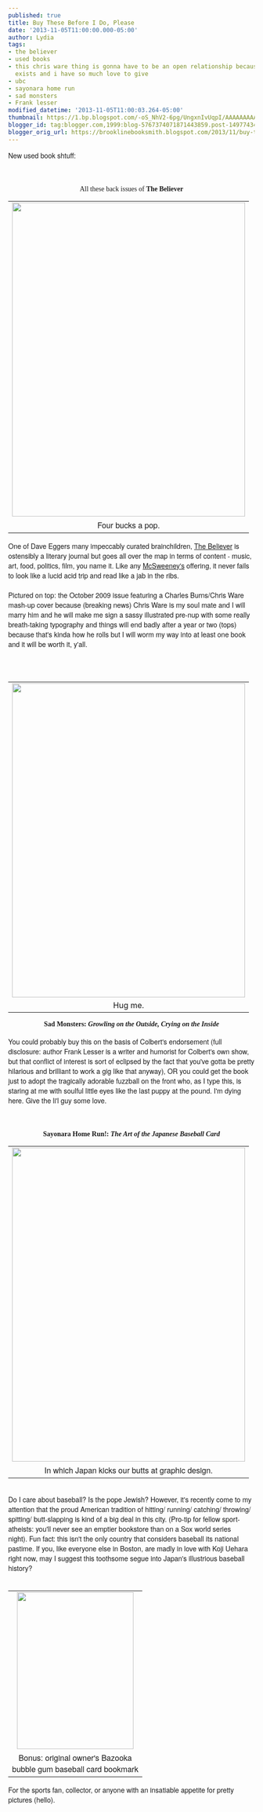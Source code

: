 ```yaml
---
published: true
title: Buy These Before I Do, Please
date: '2013-11-05T11:00:00.000-05:00'
author: Lydia
tags:
- the believer
- used books
- this chris ware thing is gonna have to be an open relationship because alison bechdel
  exists and i have so much love to give
- ubc
- sayonara home run
- sad monsters
- Frank lesser
modified_datetime: '2013-11-05T11:00:03.264-05:00'
thumbnail: https://1.bp.blogspot.com/-oS_NhV2-6pg/UngxnIvUqpI/AAAAAAAAAFs/Sl9w4SsAxdU/s72-c/believer.JPG
blogger_id: tag:blogger.com,1999:blog-5767374071871443859.post-149774345064446887
blogger_orig_url: https://brooklinebooksmith.blogspot.com/2013/11/buy-these-before-i-do-please.html
---
```


<span style="font-family: Helvetica Neue, Arial, Helvetica, sans-serif;">New used book shtuff:</span><br /><span style="font-family: Helvetica Neue, Arial, Helvetica, sans-serif;"><br /></span><br /><div style="text-align: center;"><span style="font-family: Georgia, Times New Roman, serif;">All these back issues of <b>The Believer</b></span></div><table cellpadding="0" cellspacing="0" class="tr-caption-container" style="float: left; margin-right: 1em; text-align: left;"><tbody><tr><td style="text-align: center;"><a href="https://1.bp.blogspot.com/-oS_NhV2-6pg/UngxnIvUqpI/AAAAAAAAAFs/Sl9w4SsAxdU/s1600/believer.JPG" imageanchor="1" style="clear: left; margin-bottom: 1em; margin-left: auto; margin-right: auto;"><img border="0" height="640" src="https://1.bp.blogspot.com/-oS_NhV2-6pg/UngxnIvUqpI/AAAAAAAAAFs/Sl9w4SsAxdU/s640/believer.JPG" width="476" /></a></td></tr><tr><td class="tr-caption" style="text-align: center;"><span style="font-family: Helvetica Neue, Arial, Helvetica, sans-serif;">Four bucks a pop.</span><span style="font-family: Helvetica Neue, Arial, Helvetica, sans-serif;"><br /></span></td></tr></tbody></table><br /><span style="font-family: Helvetica Neue, Arial, Helvetica, sans-serif;"><br /></span><span style="font-family: Helvetica Neue, Arial, Helvetica, sans-serif;">One of Dave Eggers many impeccably curated brainchildren, <a href="https://www.believermag.com/" target="_blank">The Believer</a>&nbsp;is ostensibly a literary journal but goes all over the map in terms of content - music, art, food, politics, film, you name it. Like any <a href="https://www.mcsweeneys.net/" target="_blank">McSweeney's</a> offering, it never fails to look like a lucid acid trip and read like a jab in the ribs.&nbsp;</span><br /><span style="font-family: Helvetica Neue, Arial, Helvetica, sans-serif;"><br /></span><span style="font-family: Helvetica Neue, Arial, Helvetica, sans-serif;">Pictured on top: the October 2009 issue featuring a Charles Burns/Chris Ware mash-up cover because (breaking news) Chris Ware is my soul mate and I will marry him and he will make me sign a sassy illustrated pre-nup with some really breath-taking typography and things will end badly after a year or two (tops) because that's kinda how he rolls but I will worm my way into at least one book and it will be worth it, y'all.&nbsp;</span><br /><br /><br /><br /><table align="center" cellpadding="0" cellspacing="0" class="tr-caption-container" style="margin-left: auto; margin-right: auto; text-align: center;"><tbody><tr><td style="text-align: center;"><img border="0" height="640" src="https://4.bp.blogspot.com/-je8qVyxsQZs/UngxPduSSVI/AAAAAAAAAFc/71UopkcfpFc/s640/photo+2.JPG" style="margin-left: auto; margin-right: auto;" width="476" /></td></tr><tr><td class="tr-caption" style="text-align: center;">Hug me.</td></tr></tbody></table><div class="separator" style="clear: both; text-align: center;"><b style="font-family: Georgia, 'Times New Roman', serif;">Sad Monsters: <i>Growling on the Outside, Crying on the Inside</i></b><span style="font-family: Georgia, Times New Roman, serif;"></span></div><br /><span style="font-family: Helvetica Neue, Arial, Helvetica, sans-serif;">You could probably buy this on the basis of Colbert's endorsement (full disclosure: author Frank Lesser is a writer and humorist for Colbert's own show, but that conflict of interest is sort of eclipsed by the fact that you've gotta be pretty hilarious and brilliant to work a gig like that anyway), OR you could get the book just to adopt the tragically adorable fuzzball on the front who, as I type this, is staring at me with soulful little eyes like the last puppy at the pound. I'm dying here. Give the li'l guy some love.&nbsp;</span><br /><br /><br /><br /><div style="text-align: center;"><b><span style="font-family: Georgia, Times New Roman, serif;">Sayonara Home Run!: <i>The Art of the Japanese Baseball Card</i></span></b></div><table align="center" cellpadding="0" cellspacing="0" class="tr-caption-container" style="margin-left: auto; margin-right: auto; text-align: center;"><tbody><tr><td style="text-align: center;"><a href="https://4.bp.blogspot.com/-O5miT0s_tow/UngxNVR6ZqI/AAAAAAAAAFY/glEH17CWEZE/s1600/photo+1.JPG" imageanchor="1" style="margin-left: auto; margin-right: auto;"><img border="0" height="640" src="https://4.bp.blogspot.com/-O5miT0s_tow/UngxNVR6ZqI/AAAAAAAAAFY/glEH17CWEZE/s640/photo+1.JPG" width="476" /></a></td></tr><tr><td class="tr-caption" style="text-align: center;"><span style="font-family: Helvetica Neue, Arial, Helvetica, sans-serif;">In which Japan kicks our butts at graphic design.</span></td></tr></tbody></table><br /><div style="text-align: left;"><span style="font-family: Helvetica Neue, Arial, Helvetica, sans-serif;">Do I care about baseball? Is the pope Jewish? However, it's recently come to my attention that the proud American tradition&nbsp;</span><span style="font-family: Helvetica Neue, Arial, Helvetica, sans-serif;">of&nbsp;</span><span style="font-family: Helvetica Neue, Arial, Helvetica, sans-serif;">hitting</span><span style="font-family: 'Helvetica Neue', Arial, Helvetica, sans-serif;">/ running/ catching/ throwing/ spitting/ butt-slapping is kind of a big deal in this city. (Pro-tip for fellow sport-atheists: you'll never see an emptier bookstore than on a Sox world series night).&nbsp;Fun fact: this isn't the only country that considers baseball its national pastime. If you, like everyone else in Boston, are madly in love with Koji Uehara right now, may I suggest this toothsome segue into Japan's illustrious baseball history?&nbsp;</span></div><div style="text-align: left;"><span style="font-family: 'Helvetica Neue', Arial, Helvetica, sans-serif;"><br /></span></div><table cellpadding="0" cellspacing="0" class="tr-caption-container" style="float: right; margin-left: 1em; text-align: right;"><tbody><tr><td style="text-align: center;"><a href="https://3.bp.blogspot.com/-APDUpN6bClc/Ungxii8h2yI/AAAAAAAAAFo/DB2L_mFSqUo/s1600/bazooka.JPG" imageanchor="1" style="clear: right; margin-bottom: 1em; margin-left: auto; margin-right: auto;"><img border="0" height="320" src="https://3.bp.blogspot.com/-APDUpN6bClc/Ungxii8h2yI/AAAAAAAAAFo/DB2L_mFSqUo/s320/bazooka.JPG" width="238" /></a></td></tr><tr><td class="tr-caption" style="text-align: center;"><span style="font-family: Helvetica Neue, Arial, Helvetica, sans-serif;">Bonus: original owner's Bazooka <br />bubble gum baseball card bookmark</span></td></tr></tbody></table><div style="text-align: left;"><span style="font-family: 'Helvetica Neue', Arial, Helvetica, sans-serif;">For the sports fan, collector, or anyone with an insatiable appetite for pretty pictures (hello).</span></div><div style="text-align: left;"><span style="font-family: Helvetica Neue, Arial, Helvetica, sans-serif;"></span><br /><span style="font-family: Helvetica Neue, Arial, Helvetica, sans-serif;"></span></div><div style="text-align: left;"><span style="font-family: Helvetica Neue, Arial, Helvetica, sans-serif;"><br /></span></div><br /><div style="-webkit-text-stroke-width: 0px; color: black; font-family: 'Times New Roman'; font-size: medium; font-style: normal; font-variant: normal; font-weight: normal; letter-spacing: normal; line-height: normal; margin: 0px; orphans: auto; text-align: start; text-indent: 0px; text-transform: none; white-space: normal; widows: auto; word-spacing: 0px;"><a href="https://3.bp.blogspot.com/-APDUpN6bClc/Ungxii8h2yI/AAAAAAAAAFo/DB2L_mFSqUo/s1600/bazooka.JPG" imageanchor="1" style="clear: right; float: right; margin-bottom: 1em; margin-left: 1em;"><span style="font-family: Georgia, Times New Roman, serif;"></span></a></div>